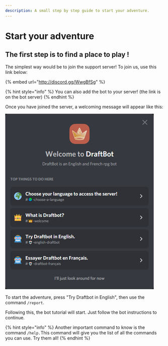 ```yaml
---
description: A small step by step guide to start your adventure.
---
```


# Start your adventure

## The first step is to find a place to play !

The simplest way would be to join the support server! To join us, use this link below:

{% embed url="http://discord.gg/WwgBfSg" %}

{% hint style="info" %}
You can also add the bot to your server! (the link is on the bot server)
{% endhint %}

Once you have joined the server, a welcoming message will appear like this:

![](<../.gitbook/assets/image (36).png>)

To start the adventure, press "Try Draftbot in English", then use the command `/report`.

Following this, the bot tutorial will start. Just follow the bot instructions to continue.

{% hint style="info" %}
Another important command to know is the command `/help.`This command will give you the list of all the commands you can use. Try them all!
{% endhint %}
